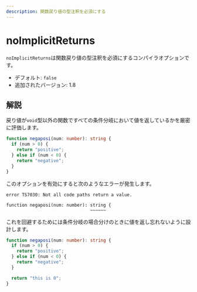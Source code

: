 ```yaml
---
description: 関数戻り値の型注釈を必須にする
---
```


# noImplicitReturns

`noImplicitReturns`は関数戻り値の型注釈を必須にするコンパイラオプションです。

- デフォルト: `false`
- 追加されたバージョン: 1.8

## 解説

戻り値が`void`型以外の関数ですべての条件分岐において値を返しているかを厳密に評価します。

```typescript
function negaposi(num: number): string {
  if (num > 0) {
    return "positive";
  } else if (num < 0) {
    return "negative";
  }
}
```

このオプションを有効にすると次のようなエラーが発生します。

```text
error TS7030: Not all code paths return a value.

function negaposi(num: number): string {
                                ~~~~~~
```

これを回避するためには条件分岐の場合分けのときに値を返し忘れないように設計します。

```typescript
function negaposi(num: number): string {
  if (num > 0) {
    return "positive";
  } else if (num < 0) {
    return "negative";
  }

  return "this is 0";
}
```
